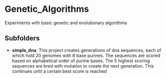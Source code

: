 # Genetic_Algorithms

Experiments with basic genetic and evolutionary algorithms

## Subfolders

- **simple_dna**: This project creates generations of dna sequences, each of which hold 20 genomes with 8 base purines. The sequences are scored based on alphabetical order of purine bases. The 5 highest scoring sequences are bred with mutation to create the next generation. This continues until a certain best score is reached

